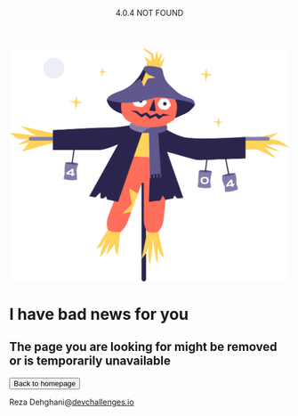<!-- <!DOCTYPE html> -->
<html>
  <head>
<!--     <title>4.0.4 NOT FOUND</title> -->
    <meta name="viewport" content="width=device-width, initial-scale=1">
    <link rel="preconnect" href="https://fonts.gstatic.com">
 <link href="https://fonts.googleapis.com/css2?family=Inconsolata:wght@700&family=Space+Mono:wght@700&display=swap" rel="stylesheet">
    <link rel="stylesheet" href="css/master.css">
    <link rel="stylesheet" type="text/css" href="https://maxcdn.bootstrapcdn.com/bootstrap/3.3.5/css/bootstrap.min.css">
    <link rel="preconnect" href="https://fonts.gstatic.com">
    <link rel="preconnect" href="https://fonts.gstatic.com">
    <link rel="preconnect" href="https://fonts.gstatic.com">
<link href="https://fonts.googleapis.com/css2?family=Space+Mono&display=swap" rel="stylesheet">
<link rel="preconnect" href="https://fonts.gstatic.com">
<link href="https://fonts.googleapis.com/css2?family=Montserrat&display=swap" rel="stylesheet">
  <link rel="stylesheet" href="https://cdnjs.cloudflare.com/ajax/libs/animate.css/4.1.1/animate.min.css">
  </head>
  <body>
    <div class="container">
      <header>
      <div class="row row-first">
  <p>4.0.4 NOT FOUND</p>
</div>
</header>
<div class="row row-two">
    <div class="animate__animated animate__wobble col-lg-6 col-xs-6">
      <img src="images/Scarecrow.png" alt="Scarecrow image" class="Scarecrow">
    </div>
    <div class="col-lg-6 col-xs-6">
      <div class="row-lg-6 row-xs-6">
        <h1 class="animate__animated animate__wobble fontprob">I have bad news for you</h1>
      </div>
      <div class="row-lg-6 row-xs-6">
         <h2 class="animate__animated animate__wobble fontprob2 animate__slow">The page you are looking for might be removed or is temporarily unavailable</h2>
<a href="https://devchallenges.io"><input class="animate__animated animate__bounceInDown animate__delay-2s" type="button" name="Back" value="Back to homepage"></a>
  </div>
    </div>
  </div>
  <div class="row">
  <footer>
  <p>Reza Dehghani@<a href="https://devchallenges.io">devchallenges.io</a></p>
  </footer>
  </div>
  </div>
  </body>
<!-- </html> -->
